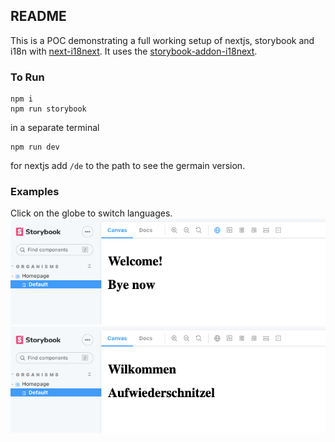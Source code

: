 
## README

This is a POC demonstrating a full working setup of nextjs, storybook and i18n with <a href="https://github.com/isaachinman/next-i18next">next-i18next</a>. It uses the <a href="https://www.npmjs.com/package/storybook-addon-i18next">storybook-addon-i18next</a>. 

### To Run
```
npm i
npm run storybook
```
in a separate terminal
```
npm run dev
```
for nextjs add `/de` to the path to see the germain version.
### Examples
Click on the globe to switch languages.
<img src='./example_english.png'/>
<img src='./example_deutsch.png'/>
